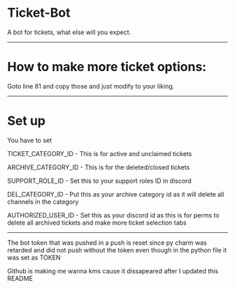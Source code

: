 # Ticket-Bot
A bot for tickets, what else will you expect.

--------------

# How to make more ticket options:

Goto line 81 and copy those and just modify to your liking.

--------------

# Set up

You have to set 

TICKET_CATEGORY_ID - This is for active and unclaimed tickets

ARCHIVE_CATEGORY_ID - This is for the deleted/closed tickets

SUPPORT_ROLE_ID - Set this to your support roles ID in discord

DEL_CATEGORY_ID - Put this as your archive category id as it will delete all channels in the category

AUTHORIZED_USER_ID - Set this as your discord id as this is for perms to delete all archived tickets and make more ticket selection tabs


-------------------

The bot token that was pushed in a push is reset since py charm was retarded and did not push without the token even though in the python file it was set as TOKEN

Github is making me wanna kms cause it dissapeared after I updated this README
